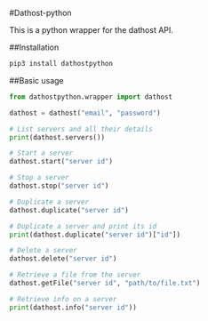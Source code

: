 #Dathost-python

This is a python wrapper for the dathost API.

##Installation

```python
pip3 install dathostpython
```

##Basic usage

```python
from dathostpython.wrapper import dathost

dathost = dathost("email", "password")

# List servers and all their details
print(dathost.servers())

# Start a server
dathost.start("server id")

# Stop a server
dathost.stop("server id")

# Duplicate a server
dathost.duplicate("server id")

# Duplicate a server and print its id
print(dathost.duplicate("server id")["id"])

# Delete a server
dathost.delete("server id")

# Retrieve a file from the server
dathost.getFile("server id", "path/to/file.txt")

# Retrieve info on a server
print(dathost.info("server id"))
```